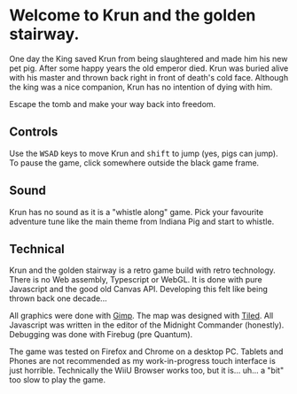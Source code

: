 # Welcome to Krun and the golden stairway.

One day the King saved Krun from being slaughtered and made him his new pet pig. After some happy years the old emperor died. Krun was buried alive with his master and thrown back right in front of death's cold face. Although the king was a nice companion, Krun has no intention of dying with him.

Escape the tomb and make your way back into freedom.

## Controls

Use the <kbd>W</kbd><kbd>S</kbd><kbd>A</kbd><kbd>D</kbd> keys to move Krun and <kbd>shift</kbd> to jump (yes, pigs can jump).
To pause the game, click somewhere outside the black game frame.

## Sound

Krun has no sound as it is a "whistle along" game. Pick your favourite adventure tune like the main theme from Indiana Pig and start to whistle.

## Technical

Krun and the golden stairway is a retro game build with retro technology. There is no Web assembly, Typescript or WebGL. It is done with pure Javascript and the good old Canvas API. Developing this felt like being thrown back one decade...

All graphics were done with [Gimp](https://www.gimp.org/). The map was designed with [Tiled](http://www.mapeditor.org/). All Javascript was written in the editor of the Midnight Commander (honestly). Debugging was done with Firebug (pre Quantum).

The game was tested on Firefox and Chrome on a desktop PC. Tablets and Phones are not recommended as my work-in-progress touch interface is just horrible. Technically the WiiU Browser works too, but it is... uh... a "bit" too slow to play the game.


